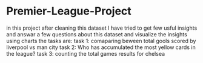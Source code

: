 # Premier-League-Project
in this project after cleaning this dataset
I have tried to get few usful insights and
answar a few questions about this dataset 
and visualize the insights using charts
the tasks are:
task 1: comaparing beween total gools scored by liverpool vs man city
task 2: Who has accumulated the most yellow cards in the league?
task 3: counting the total games results for chelsea
